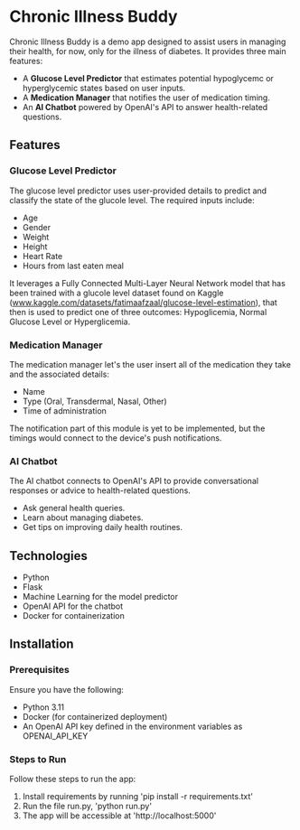 # Chronic Illness Buddy

Chronic Illness Buddy is a demo app designed to assist users in managing their health, for now, only for the illness of diabetes. It provides three main features:  
- A **Glucose Level Predictor** that estimates potential hypoglycemc or hyperglycemic states based on user inputs.  
- A **Medication Manager** that notifies the user of medication timing.
- An **AI Chatbot** powered by OpenAI's API to answer health-related questions.

## Features

### Glucose Level Predictor
The glucose level predictor uses user-provided details to predict and classify the state of the glucole level. The required inputs include:  
- Age
- Gender  
- Weight
- Height   
- Heart Rate  
- Hours from last eaten meal  

It leverages a Fully Connected Multi-Layer Neural Network model that has been trained with a glucole level dataset found on Kaggle (www.kaggle.com/datasets/fatimaafzaal/glucose-level-estimation), that then is used to predict one of three outcomes: Hypoglicemia, Normal Glucose Level or Hyperglicemia.

### Medication Manager
The medication manager let's the user insert all of the medication they take and the associated details:
- Name
- Type (Oral, Transdermal, Nasal, Other)
- Time of administration

The notification part of this module is yet to be implemented, but the timings would connect to the device's push notifications.

### AI Chatbot
The AI chatbot connects to OpenAI's API to provide  conversational responses or advice to health-related questions.  
- Ask general health queries.  
- Learn about managing diabetes.  
- Get tips on improving daily health routines.

## Technologies
- Python
- Flask 
- Machine Learning for the model predictor
- OpenAI API for the chatbot
- Docker for containerization

## Installation

### Prerequisites
Ensure you have the following:  
- Python 3.11  
- Docker (for containerized deployment)  
- An OpenAI API key defined in the environment variables as OPENAI_API_KEY

### Steps to Run
Follow these steps to run the app:
1. Install requirements by running 'pip install -r requirements.txt'
2. Run the file run.py, 'python run.py'
3. The app will be accessible at 'http://localhost:5000'

